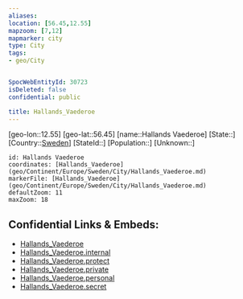 ```yaml
---
aliases: 
location: [56.45,12.55]
mapzoom: [7,12] 
mapmarker: city 
type: City
tags:
- geo/City


SpocWebEntityId: 30723
isDeleted: false
confidential: public

title: Hallands_Vaederoe
---
```

[geo-lon::12.55]
[geo-lat::56.45]
[name::Hallands Vaederoe]
[State::]
[Country::[Sweden](geo/Continent/Europe/Sweden.md)]
[StateId::]
[Population::]
[Unknown::]


```leaflet
id: Hallands Vaederoe
coordinates: [Hallands_Vaederoe](geo/Continent/Europe/Sweden/City/Hallands_Vaederoe.md)
markerFile: [Hallands_Vaederoe](geo/Continent/Europe/Sweden/City/Hallands_Vaederoe.md)
defaultZoom: 11 
maxZoom: 18
```


## Confidential Links & Embeds: 
- [Hallands_Vaederoe](../../../../../../_public/geo/Continent/Europe/Sweden/City/Hallands_Vaederoe.md) 
- [Hallands_Vaederoe.internal](../../../../../../_internal/geo/Continent/Europe/Sweden/City/Hallands_Vaederoe.internal.md) 
- [Hallands_Vaederoe.protect](../../../../../../_protect/geo/Continent/Europe/Sweden/City/Hallands_Vaederoe.protect.md) 
- [Hallands_Vaederoe.private](../../../../../../_private/geo/Continent/Europe/Sweden/City/Hallands_Vaederoe.private.md) 
- [Hallands_Vaederoe.personal](../../../../../../_personal/geo/Continent/Europe/Sweden/City/Hallands_Vaederoe.personal.md) 
- [Hallands_Vaederoe.secret](../../../../../../_secret/geo/Continent/Europe/Sweden/City/Hallands_Vaederoe.secret.md) 
